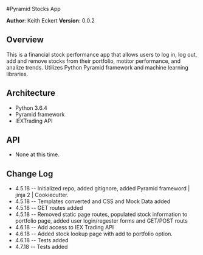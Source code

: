 #Pyramid Stocks App

**Author**: Keith Eckert 
**Version**: 0.0.2

## Overview
This is a financial stock performance app that allows users to log in, log out, add and remove stocks from their portfolio, motitor performance, and analize trends. Utilizes Python Pyramid framework and machine learning libraries.


## Architecture
- Python 3.6.4
- Pyramid framework
- IEXTrading API


## API
- None at this time.

## Change Log
- 4.5.18 -- Initialized repo, added gitignore, added Pyramid frameword | jinja 2 | Cookiecutter.
- 4.5.18 -- Templates converted and CSS and Mock Data added
- 4.5.18 -- GET routes added 
- 4.5.18 -- Removed static page routes, populated stock information to portfolio page, added user login/regester forms and GET/POST routs
- 4.6.18 -- Add access to IEX Trading API
- 4.6.18 -- Added stock lookup page with add to portfolio option.
- 4.6.18 -- Tests added
- 4.7.18 -- Tests added
